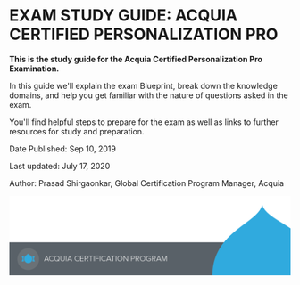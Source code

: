 # EXAM STUDY GUIDE: ACQUIA CERTIFIED PERSONALIZATION PRO

**This is the study guide for the Acquia Certified Personalization Pro Examination.**

In this guide we'll explain the exam Blueprint, break down the knowledge domains, and help you get familiar with the nature of questions asked in the exam.‌

You'll find helpful steps to prepare for the exam as well as links to further resources for study and preparation.‌

Date Published: Sep 10, 2019

Last updated: July 17, 2020

Author: Prasad Shirgaonkar, Global Certification Program Manager, Acquia

![](.gitbook/assets/main-page-footer.png)

